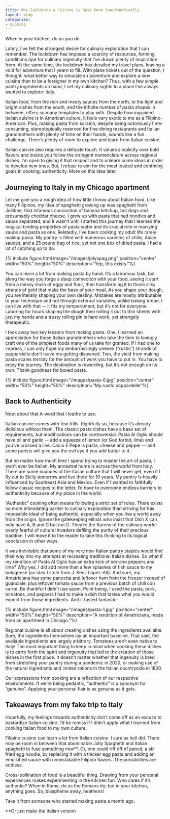 ```yaml
---
title: Why Exploring a Cuisine is Best Done Inauthentically
layout: blog
categories:
- Cooking
---
```


*When in your kitchen, do as you do*

Lately, I’ve felt the strongest desire for culinary exploration that I can remember. The lockdown has imposed a scarcity of resources, forming conditions ripe for culinary ingenuity that I’ve drawn plenty of inspiration from. At the same time, the lockdown has derailed my travel plans, leaving a void for adventure that I yearn to fill. With plane tickets out of the question, I thought: what better way to simulate an adventure and explore a new cuisine than to be a foreigner in my own kitchen? Thus, with a few simple pantry ingredients on hand, I set my culinary sights to a place I’ve always wanted to explore: Italy. 

Italian food, from the rich and meaty sauces from the north, to the light and bright dishes from the south, and the infinite number of pasta shapes in between, offers so many templates to play with. Despite how ingrained Italian cuisine is in American culture, it feels very exotic to me as a Filipino-American. Plus, making pasta from scratch, despite being notoriously time-consuming, stereotypically reserved for fine dining restaurants and Italian grandmothers with plenty of time on their hands, sounds like a fun challenge. There’s plenty of room to explore and learn from Italian cuisine.

Italian cuisine also requires a delicate touch. It values simplicity over bold flavors and insists you follow the stringent nomenclature across regional dishes. I’m open to giving it that respect and to unlearn some ideas in order to develop new ones. But, I refuse to aim for the most loaded and confining goals in cooking: authenticity. More on this idea later.

## Journeying to Italy in my Chicago apartment 

Let me give you a rough idea of how little I know about Italian food. Like many Filipinos, my idea of spaghetti growing up was spaghetti from Jollibee, that infamous concoction of banana ketchup, hot dogs and presumably cheddar cheese. I grew up with pasta that had noodles and sauce separated, and it wasn’t until I started this journey that I learned the magical binding properties of pasta water and its crucial role in marrying sauce and pasta as one. Relatedly, I’ve been cooking my adult life rarely making pasta. My pantry is filled with numerous varieties of chilis, Asian sauces, and a 25 pound bag of rice, yet not one box of dried pasta. I had a lot of catching up to do.

{% include figure.html image="/images/jolyspag.png" position="center" width="50%" height="50%" description="Yep, this exists."%}

You can learn a lot from making pasta by hand. It’s a laborious task, but along the way you forge a deep connection with your food, seeing it start from a messy slush of eggs and flour, then transforming it to those silky strands of gold that make the base of your meal. As you shape your dough, you are literally shaping your own destiny. Mistakes are mostly attributable to your technique and not through external variables, unlike baking bread. I can live with that -- it fits my temperament, but it’s not for everyone. Laboring for hours shaping the dough then rolling it out to thin sheets with just my hands and a trusty rolling pin is hard work, yet strangely therapeutic. 

I took away two key lessons from making pasta. One, I learned an appreciation for those Italian grandmothers who take the time to lovingly craft one of the simplest foods many of us take for granted. If I had one to impress, I can only hope my embarrassingly uneven (“rustic”) strands of pappardelle don’t leave me getting disowned. Two, the yield from making pasta scales terribly for the amount of work you have to put in. You have to enjoy the journey. The destination is rewarding, but it’s not enough on its own. Thank goodness for boxed pasta. 

{% include figure.html image="/images/pasta-0.jpg" position="center" width="50%" height="50%" description="My *rustic* pappardelle"%}

## Back to Authenticity

Now, about that A-word that I loathe to use. 

Italian cuisine comes with few frills. Rightfully so, because it’s already delicious without them.
The classic pasta dishes have a base set of requirements, but modifications can be controversial. Pasta Al Oglio should have oil and garlic -- add a squeeze of lemon (or God forbid, lime) and you’ve crossed a line. Cacio E Pepe is pasta, cheese and pepper -- and some purists will give you the evil eye if you add butter to it. 

But no matter how much time I spend trying to master the art of pasta, I won’t ever be Italian. My ancestral home is across the world from Italy. There are some nuances of the Italian culture that I will never get, even if I fly out to Sicily tomorrow and live there for 10 years. My pantry is heavily influenced by Southeast Asia and Mexico. Even if I wanted to faithfully follow classic recipes to the letter, I’d have to overcome endless barriers to authenticity because of my place in the world. 

“Authentic” cooking often means following a strict set of rules. There exists no more intimidating barrier to culinary exploration than striving for this impossible ideal of being authentic, especially when you live a world away from the origin. Ignore the gatekeeping elitists who insist that Dish X can only have A, B and C but not D. They’re the Karens of the culinary world: overly fearful of cultural invaders defiling the purity of their precious tradition. I will leave it to the reader to take this thinking to its logical conclusion in other ways.

It was inevitable that some of my very non-Italian pantry staples would find their way into my attempts at recreating traditional Italian dishes. So what if my rendition of Pasta Al Oglio has an extra kick of serrano peppers and lime? Why yes, I did add more than a few splashes of fish sauce to my bolognese (an idea I stole from J. Kenji López-Alt). And sure, my Amatriciana has some pancetta and leftover ham from the freezer instead of guanciale, plus leftover tomato sauce from a previous batch of chili con carne. Be thankful I didn’t use spam. Point being, I used the pasta, pork, tomatoes, and peppers I had to make a dish that tastes what you would expect from those ingredients. And it tasted fantastic! 

{% include figure.html image="/images/pasta-1.jpg" position="center" width="50%" height="50%" description="A rendition of Amatriciana, made from an apartment in Chicago."%}

Regional cuisine is all about creating dishes using the ingredients available. Sure, the ingredients themselves lay an important baseline. That said, the available ingredients are largely arbitrary. Tomatoes aren’t even native to Italy! The most important thing to keep in mind when cooking these dishes is to carry forth the spirit and ingenuity that led to the creation of those dishes in the first place. It doesn’t matter whether that ingenuity is bred from stretching your pantry during a pandemic in 2020, or making use of the natural ingredients and limited rations in the Italian countryside in 1820.

Our expressions from cooking are a reflection of our respective environments. If we’re being pedantic, “authentic” is a synonym for “genuine”. Applying your personal flair is as genuine as it gets.

## Takeaways from my fake trip to Italy

Hopefully, my feelings towards authenticity don’t come off as an excuse to bastardize Italian cuisine. I’d be remiss if I didn’t apply what I learned from cooking Italian food to my own culture. 

Filipino cuisine can learn a lot from Italian cuisine. I sure as hell did. There may be room in between that abominable Jolly Spaghetti and Italian spaghetti to fuse something new**. Or, one could riff off of pancit, a stir fried egg noodle, by replacing it with a thicker egg pasta and adding an emulsified sauce with unmistakable Filipino flavors. The possibilities are endless.

Cross-pollination of food is a beautiful thing. Drawing from your personal experiences makes experimenting in the kitchen fun. Who cares if it’s authentic? When in Rome, do as the Romans do; but in your kitchen, anything goes. So, blaspheme away, heathens! 

Take it from someone who started making pasta a month ago.

**Or just make the Italian version